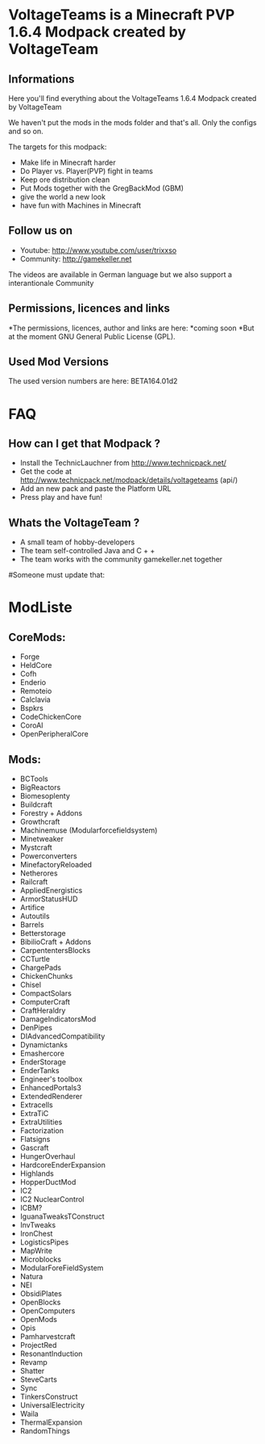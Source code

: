 # VoltageTeams is a Minecraft PVP 1.6.4 Modpack created by VoltageTeam
## Informations
Here you'll find everything about the VoltageTeams 1.6.4 Modpack created by VoltageTeam

We haven't put the mods in the mods folder and that's all. Only the configs and so on.

The targets for this modpack:
* Make life in Minecraft harder
* Do Player vs. Player(PVP) fight in teams
* Keep ore distribution clean
* Put Mods together with the GregBackMod (GBM)
* give the world a new look
* have fun with Machines in Minecraft

## Follow us on
* Youtube: http://www.youtube.com/user/trixxso
* Community: http://gamekeller.net

The videos are available in German language but we also support a interantionale Community

## Permissions, licences and links
*The permissions, licences, author and links are here:
*coming soon
*But at the moment GNU General Public License (GPL).

## Used Mod Versions
The used version numbers are here:
BETA164.01d2

# FAQ
## How can I get that Modpack ?
* Install the TechnicLauchner from <http://www.technicpack.net/>
* Get the code at http://www.technicpack.net/modpack/details/voltageteams (api/)
* Add an new pack and paste the Platform URL
* Press play and have fun!

## Whats the VoltageTeam ?
* A small team of hobby-developers
* The team self-controlled Java and C + +
* The team works with the community gamekeller.net together

#Someone must update that:

# ModListe
## CoreMods:
* Forge
* HeldCore
* Cofh
* Enderio
* Remoteio
* Calclavia
* Bspkrs
* CodeChickenCore
* CoroAI
* OpenPeripheralCore

## Mods:
* BCTools
* BigReactors
* Biomesoplenty
* Buildcraft
* Forestry + Addons
* Growthcraft
* Machinemuse (Modularforcefieldsystem)
* Minetweaker
* Mystcraft
* Powerconverters
* MinefactoryReloaded
* Netherores
* Railcraft
* AppliedEnergistics
* ArmorStatusHUD
* Artifice
* Autoutils
* Barrels
* Betterstorage
* BibilioCraft + Addons
* CarpententersBlocks
* CCTurtle
* ChargePads
* ChickenChunks
* Chisel
* CompactSolars
* ComputerCraft
* CraftHeraldry
* DamageIndicatorsMod
* DenPipes
* DIAdvancedCompatibility
* Dynamictanks
* Emashercore
* EnderStorage
* EnderTanks
* Engineer's toolbox
* EnhancedPortals3
* ExtendedRenderer
* Extracells
* ExtraTiC
* ExtraUtilities
* Factorization
* Flatsigns
* Gascraft
* HungerOverhaul
* HardcoreEnderExpansion
* Highlands
* HopperDuctMod
* IC2
* IC2 NuclearControl
* ICBM?
* IguanaTweaksTConstruct
* InvTweaks
* IronChest
* LogisticsPipes
* MapWrite
* Microblocks
* ModularForeFieldSystem
* Natura
* NEI
* ObsidiPlates
* OpenBlocks
* OpenComputers
* OpenMods
* Opis
* Pamharvestcraft
* ProjectRed
* ResonantInduction
* Revamp
* Shatter
* SteveCarts
* Sync
* TinkersConstruct
* UniversalElectricity
* Waila
* ThermalExpansion
* RandomThings
